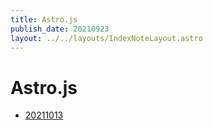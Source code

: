 ```yaml
---
title: Astro.js
publish_date: 20210923
layout: ../../layouts/IndexNoteLayout.astro
---
```


# Astro.js
- [20211013](../fleeting-notes/20211013.md)